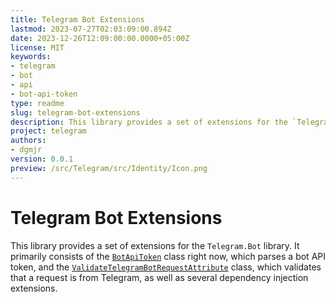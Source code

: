 ```yaml
---
title: Telegram Bot Extensions
lastmod: 2023-07-27T02:03:09:00.894Z
date: 2023-12-26T12:09:00:00.0000+05:00Z
license: MIT
keywords:
- telegram
- bot
- api
- bot-api-token
type: readme
slug: telegram-bot-extensions
description: This library provides a set of extensions for the `Telegram.Bot` library.  It primarily consists of the `BotApiToken` class right now, which parses a bot API token, and the `ValidateTelegramBotRequestAttribute`, which validates that a request is from Telegram, as well as several dependency injection extensions.
project: telegram
authors:
- dgmjr
version: 0.0.1
preview: /src/Telegram/src/Identity/Icon.png
---
```


# Telegram Bot Extensions

This library provides a set of extensions for the `Telegram.Bot` library.  It primarily consists of the [`BotApiToken`](https://github.com/dgmjr-io/Telegram/blob/main/src/Bot.Extensions/Types/BotApiToken.cs) class right now, which parses a bot API token, and the [`ValidateTelegramBotRequestAttribute`](https://github.com/dgmjr-io/Telegram/blob/main/src/Bot.Extensions/Filters/ValidateTelegramBotRequestAttribute.cs) class, which validates that a request is from Telegram, as well as several dependency injection extensions.
